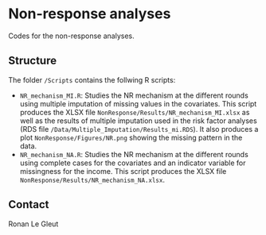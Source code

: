 # Non-response analyses

Codes for the non-response analyses. 

## Structure

The folder `/Scripts` contains the follwing R scripts:

* `NR_mechanism_MI.R`: Studies the NR mechanism at the different rounds using multiple imputation of missing values in the covariates. This script produces the XLSX file `NonResponse/Results/NR_mechanism_MI.xlsx` as well as the results of multiple imputation used in the risk factor analyses (RDS file `/Data/Multiple_Imputation/Results_mi.RDS`). It also produces a plot `NonResponse/Figures/NR.png` showing the missing pattern in the data.
* `NR_mechanism_NA.R`: Studies the NR mechanism at the different rounds using complete cases for the covariates and an indicator variable for missingness for the income. This script produces the XLSX file `NonResponse/Results/NR_mechanism_NA.xlsx`.

## Contact

Ronan Le Gleut

